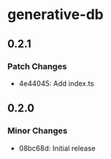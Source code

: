 # generative-db

## 0.2.1

### Patch Changes

- 4e44045: Add index.ts

## 0.2.0

### Minor Changes

- 08bc68d: Initial release
